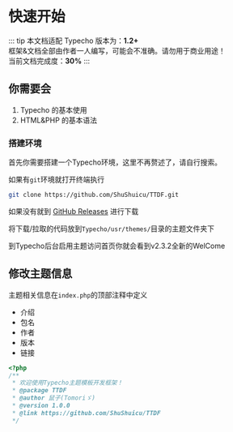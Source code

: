 # 快速开始

::: tip
本文档适配 Typecho 版本为：**1.2+**  
框架&文档全部由作者一人编写，可能会不准确。请勿用于商业用途！  
当前文档完成度：**30%**
:::

## 你需要会

1. Typecho 的基本使用
2. HTML&PHP 的基本语法

### 搭建环境

首先你需要搭建一个Typecho环境，这里不再赘述了，请自行搜索。

如果有`git`环境就打开终端执行
```bash
git clone https://github.com/ShuShuicu/TTDF.git
```

如果没有就到 [GitHub Releases](https://github.com/ShuShuicu/TTDF/releases) 进行下载

将下载/拉取的代码放到`Typecho/usr/themes/`目录的主题文件夹下

到Typecho后台启用主题访问首页你就会看到v2.3.2全新的WelCome

## 修改主题信息

主题相关信息在`index.php`的顶部注释中定义

 - 介绍
 - 包名
 - 作者
 - 版本
 - 链接

```php
<?php
/**
 * 欢迎使用Typecho主题模板开发框架！
 * @package TTDF
 * @author 鼠子(Tomoriゞ)
 * @version 1.0.0
 * @link https://github.com/ShuShuicu/TTDF
 */
```